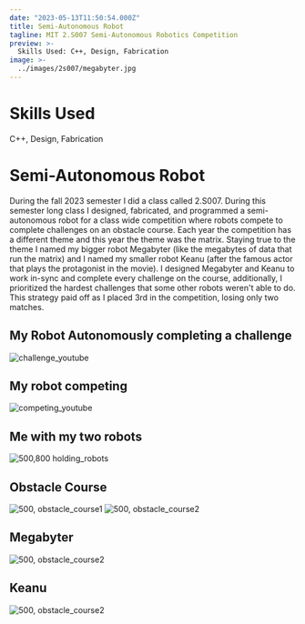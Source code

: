 ```yaml
---
date: "2023-05-13T11:50:54.000Z"
title: Semi-Autonomous Robot
tagline: MIT 2.S007 Semi-Autonomous Robotics Competition
preview: >-
  Skills Used: C++, Design, Fabrication
image: >-
  ../images/2s007/megabyter.jpg
---
```


# Skills Used

C++, Design, Fabrication

# Semi-Autonomous Robot

During the fall 2023 semester I did a class called 2.S007. During this semester long class I designed, fabricated, and programmed a semi-autonomous robot for a class wide competition where robots compete to complete challenges on an obstacle course. Each year the competition has a different theme and this year the theme was the matrix. Staying true to the theme I named my bigger robot Megabyter (like the megabytes of data that run the matrix) and I named my smaller robot Keanu (after the famous actor that plays the protagonist in the movie). I designed Megabyter and Keanu to work in-sync and complete every challenge on the course, additionally, I prioritized the hardest challenges that some other robots weren't able to do. This strategy paid off as I placed 3rd in the competition, losing only two matches.

## My Robot Autonomously completing a challenge

![challenge_youtube](TR5wGjX2uAk?si=BlXoD5MvmS--_5q1)

## My robot competing

![competing_youtube](kBQhr1Io9l8?si=lPDYZ_CNZ4ujzQIE)

## Me with my two robots

![500,800 holding_robots](../images/2s007/holding_robots_compressed.jpg)

## Obstacle Course

![500, obstacle_course1](../images/2s007/obstacle_course.jpg)
![500, obstacle_course2](../images/2s007/obstacle_course2.jpg)

## Megabyter

![500, obstacle_course2](../images/2s007/megabyter.jpg)

## Keanu

![500, obstacle_course2](../images/2s007/keanu.jpg)
